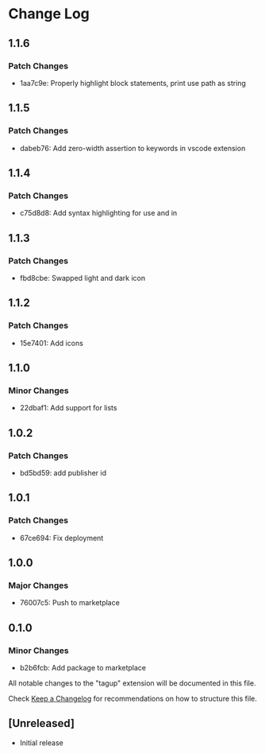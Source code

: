 # Change Log

## 1.1.6

### Patch Changes

- 1aa7c9e: Properly highlight block statements, print use path as string

## 1.1.5

### Patch Changes

- dabeb76: Add zero-width assertion to keywords in vscode extension

## 1.1.4

### Patch Changes

- c75d8d8: Add syntax highlighting for use and in

## 1.1.3

### Patch Changes

- fbd8cbe: Swapped light and dark icon

## 1.1.2

### Patch Changes

- 15e7401: Add icons

## 1.1.0

### Minor Changes

- 22dbaf1: Add support for lists

## 1.0.2

### Patch Changes

- bd5bd59: add publisher id

## 1.0.1

### Patch Changes

- 67ce694: Fix deployment

## 1.0.0

### Major Changes

- 76007c5: Push to marketplace

## 0.1.0

### Minor Changes

- b2b6fcb: Add package to marketplace

All notable changes to the "tagup" extension will be documented in this file.

Check [Keep a Changelog](http://keepachangelog.com/) for recommendations on how to structure this file.

## [Unreleased]

- Initial release

